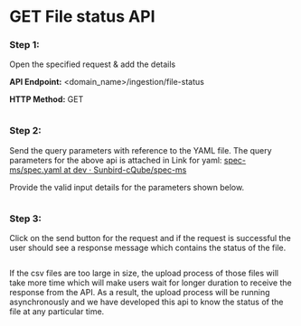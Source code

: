 # GET File status API

### Step 1: &#x20;

Open the specified request & add the details

**API Endpoint:** \<domain\_name>/ingestion/file-status

**HTTP Method:** GET&#x20;

<figure><img src="https://lh5.googleusercontent.com/1YphsKY7igb8r4DOXpCdiBCBieQq36dbnDx6nDq4MBzGjI6Ko-4hDnylAwDVnoqJl6FgFVn7qXA7QOtyfDr5kKacLMct8n82K2ETjMe3bwOi5LLm5gw04eKHLhV11VGMsnoQ9SAbLbo6CeLZMcCFl5k" alt=""><figcaption></figcaption></figure>

### Step 2:&#x20;

Send the query parameters with reference to the YAML file. The query parameters for the above api is attached in  Link for yaml:  [ ](https://github.com/Sunbird-cQube/spec-ms/blob/dev/spec.yaml)[<img src="https://lh6.googleusercontent.com/vz1PVdRSVzygs-DlegHLT1KDUWzJ5y6WDQD3V5CE-Szl9udxKtyL3yuPSqPy3tpkwN2UbYDE43uFQV-qzU1yjCeV6ESNlJD5xkmTSZds-4yEy3NWIt10Fs-D3UfRV6IZg-mNQD-HBg78jlreb_eY_q8" alt="" data-size="line">](https://github.com/Sunbird-cQube/spec-ms/blob/dev/spec.yaml)[spec-ms/spec.yaml at dev · Sunbird-cQube/spec-ms](https://github.com/Sunbird-cQube/spec-ms/blob/dev/spec.yaml)

Provide the valid input details for the parameters shown below.

&#x20;

<figure><img src="https://lh4.googleusercontent.com/A9aC5aKbdCDBsn6hFSiDRaxCxw54MaISIgJbFwoha5W71DmLuN6fN_8vb4JVpuUOus1tJsrk_rJ-_aPWYyWP7X2E3qVlXqXgaIWwmQZTbSiRgvAmox2a2ngdXWuXodOb2Pjgc2mtvweAq6xgSoHABrg" alt=""><figcaption></figcaption></figure>

### Step 3:&#x20;

Click on the send button for the request and if the request is successful the user should see a response message which contains the status of the file.

<figure><img src="https://lh3.googleusercontent.com/QMQPJtmMmhf6S0E1-d8BkO6Sx-VM3ST4l9C0XRTP4DPNGdytxOlaCSTT9GphsVj13-D-cnCOrjwdRJzj7rwV7pYyNTbQjenpNZiYlqcwxUsros6lqQrx-UiiOxyNuoSc9zRvXscjqb_t2HOT8iU9yqo" alt=""><figcaption></figcaption></figure>

If the csv files are too large in size, the upload process of those files will take more time which will make users wait for longer duration to receive the response from the API. As a result, the upload process will be running asynchronously and we have developed this api to know the status of the file at any particular time.
